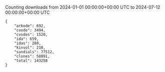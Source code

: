 
Counting downloads from 2024-01-01 00:00:00+00:00 UTC to 2024-07-12 00:00:00+00:00 UTC

```
{
    "arkode": 692,
    "cvode": 3494,
    "cvodes": 1520,
    "ida": 659,
    "idas": 280,
    "kinsol": 210,
    "sundials": 77512,
    "clones": 58891,
    "total": 143258
}
```
